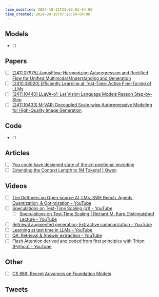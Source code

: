 ```yaml
---
time_modified: 2024-10-11T23:02:03-04:00
time_created: 2024-09-10T07:26:54-04:00
---
```


## Models
- [ ] 
## Papers
- [ ] [\[2411.07975\] JanusFlow: Harmonizing Autoregression and Rectified Flow for Unified Multimodal Understanding and Generation](https://arxiv.org/abs/2411.07975)
- [ ] [\[2410.08020\] Efficiently Learning at Test-Time: Active Fine-Tuning of LLMs](https://arxiv.org/abs/2410.08020)
- [ ] [\[2411.10440\] LLaVA-o1: Let Vision Language Models Reason Step-by-Step](https://arxiv.org/abs/2411.10440)
- [ ] [\[2411.10433\] M-VAR: Decoupled Scale-wise Autoregressive Modeling for High-Quality Image Generation](https://arxiv.org/abs/2411.10433)

## Code
- [ ] 

## Articles
- [ ] [You could have designed state of the art positional encoding](https://fleetwood.dev/posts/you-could-have-designed-SOTA-positional-encoding)
- [ ] [Extending the Context Length to 1M Tokens! | Qwen](https://qwenlm.github.io/blog/qwen2.5-turbo/)
## Videos
- [ ] [Tim Dettmers on Open-source AI, LMs, SWE Bench, Agents, Quantization, & Optimization - YouTube](https://youtu.be/0SVmBrbx2Rw?si=dYN7QX6LePbDrrtc)
- [ ] [Speculations on Test-Time Scaling (o1) - YouTube](https://youtu.be/6PEJ96k1kiw?si=SwGRFHON7Ic94OwF)
	- [ ] [Speculations on Test-Time Scaling | Richard M. Karp Distinguished Lecture - YouTube](https://www.youtube.com/live/6fJjojpwv1I?si=3vhIK8auuIKqiGLQ)
- [ ] [Retrieval augmented generation; Extractive summarization - YouTube](https://www.youtube.com/watch?v=Yxd-9NLifcg)
- [ ] [Learning at test time in LLMs - YouTube](https://www.youtube.com/watch?v=vei7uf9wOxI)
- [ ] [QA: Retrieval & Answer extraction - YouTube](https://www.youtube.com/watch?v=fxHDcqL0Qkg)
- [ ] [Flash Attention derived and coded from first principles with Triton (Python) - YouTube](https://www.youtube.com/watch?v=zy8ChVd_oTM&t=546s)

## Other
- [ ] [CS 886: Recent Advances on Foundation Models](https://cs.uwaterloo.ca/~wenhuche/teaching/cs886/)


## Tweets
